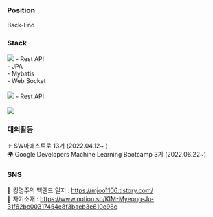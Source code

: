 ### Position
Back-End

### Stack


<img src="https://img.shields.io/badge/spring-6DB33F?style=for-the-badge&logo=spring&logoColor=white">
- Rest API<br>
- JPA<br>
- Mybatis<br>
- Web Socket<br><br>

<img src="https://img.shields.io/badge/node.js-339933?style=for-the-badge&logo=node.js&logoColor=white">
- Rest API<br><br>


<img src="https://img.shields.io/badge/mysql-4479A1?style=for-the-badge&logo=mysql&logoColor=white">

### 대외활동
✈ SW마에스트로 13기 (2022.04.12~ )<br>
🌍 Google Developers Machine Learning Bootcamp 3기 (2022.06.22~)

### SNS
💪 킹명주의 백엔드 일지 : https://mjoo1106.tistory.com/<br>
👊 자기소개 : https://www.notion.so/KIM-Myeong-Ju-31f62bc00317454e8f3baeb3e610c98c
